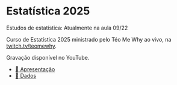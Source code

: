 # Estatística 2025

Estudos de estatística: Atualmente na aula 09/22

Curso de Estatística 2025 ministrado pelo Téo Me Why ao vivo, na [twitch.tv/teomewhy](twitch.tv/teomewhy).

Gravação disponível no YouTube.

- [🔗 Apresentação](https://docs.google.com/presentation/d/1Zfwk5sxpyr98oQlz2GWd_kj8EHuDeRg4tcY7T00Gy3I/edit?usp=sharing)
- [🔗 Dados](https://docs.google.com/spreadsheets/d/1lwlbNriQbpEwdwQ1FIhPYs0IosvJmtJLhU46LnJxczg/edit?usp=sharing)
